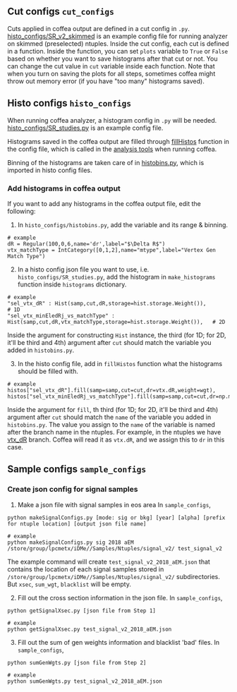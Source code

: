 ## Cut configs `cut_configs`
Cuts applied in coffea output are defined in a cut config in `.py`. [histo_configs/SR_v2_skimmed](https://github.com/kyungminparkdrums/iDMe/blob/main/python_analysis/configs/cut_configs/SR_v2_skimmed.py) is an example config file for running analyzer on skimmed (preselected) ntuples. Inside the cut config, each cut is defined in a function. Inside the function, you can set `plots` variable to `True` or `False` based on whether you want to save histograms after that cut or not. You can change the cut value in `cut` variable inside each function. Note that when you turn on saving the plots for all steps, sometimes coffea might throw out memory error (if you have "too many" histograms saved).

## Histo configs `histo_configs`

When running coffea analyzer, a histogram config in `.py` will be needed. [histo_configs/SR_studies.py](https://github.com/kyungminparkdrums/iDMe/blob/main/python_analysis/configs/histo_configs/SR_studies.py) is an example config file. 

Histograms saved in the coffea output are filled through [fillHistos](https://github.com/kyungminparkdrums/iDMe/blob/main/python_analysis/configs/histo_configs/SR_studies.py#L107) function in the config file, which is called in the [analysis tools](https://github.com/kyungminparkdrums/iDMe/blob/iDMe/python_analysis/analysisTools/analysisTools.py#L133) when running coffea. 

Binning of the histograms are taken care of in [histobins.py](https://github.com/kyungminparkdrums/iDMe/blob/main/python_analysis/configs/histo_configs/histobins.py), which is imported in histo config files.

### Add histograms in coffea output
If you want to add any histograms in the coffea output file, edit the following:

1. In `histo_configs/histobins.py`, add the variable and its range & binning. 
```
# example
dR = Regular(100,0,6,name='dr',label="$\Delta R$")
vtx_matchType = IntCategory([0,1,2],name="mtype",label="Vertex Gen Match Type")
``` 

2. In a histo config json file you want to use, i.e. `histo_configs/SR_studies.py`, add the histogram in `make_histograms` function inside `histograms` dictionary.
```
# example
"sel_vtx_dR" : Hist(samp,cut,dR,storage=hist.storage.Weight()),                                     # 1D
"sel_vtx_minEledRj_vs_matchType" : Hist(samp,cut,dR,vtx_matchType,storage=hist.storage.Weight()),   # 2D
```

Inside the argument for constructing `Hist` instance, the third (for 1D; for 2D, it'll be third and 4th) argument after `cut` should match the variable you added in `histobins.py`. 

3. In the histo config file, add in `fillHistos` function what the histograms should be filled with. 
```
# example
histos["sel_vtx_dR"].fill(samp=samp,cut=cut,dr=vtx.dR,weight=wgt), 
histos["sel_vtx_minEledRj_vs_matchType"].fill(samp=samp,cut=cut,dr=np.minimum(e1.mindRj,e2.mindRj),mtype=vtx.match,weight=wgt),
```

Inside the argument for `fill`, th third (for 1D; for 2D, it'll be third and 4th) argument after `cut` should match the `name` of the variable you added in `histobins.py`. The value you assign to the `name` of the variable is named after the branch name in the ntuples. For example, in the ntuples we have [vtx_dR](https://github.com/kyungminparkdrums/iDMe/blob/iDMe/CustomTools/src/NtupleContainerV2.cc#L207C8-L207C8) branch. Coffea will read it as `vtx.dR`, and we assign this to `dr` in this case.  


## Sample configs `sample_configs`

### Create json config for signal samples

1. Make a json file with signal samples in eos area 
In `sample_configs`, 
```
python makeSignalConfigs.py [mode: sig or bkg] [year] [alpha] [prefix for ntuple location] [output json file name]

# example
python makeSignalConfigs.py sig 2018 aEM /store/group/lpcmetx/iDMe//Samples/Ntuples/signal_v2/ test_signal_v2
```

The example command will create `test_signal_v2_2018_aEM.json` that contains the location of each signal samples stored in `/store/group/lpcmetx/iDMe//Samples/Ntuples/signal_v2/` subdirectories. But `xsec`, `sum_wgt`, `blacklist` will be empty.

2. Fill out the cross section information in the json file.
In `sample_configs`,
```
python getSignalXsec.py [json file from Step 1]

# example
python getSignalXsec.py test_signal_v2_2018_aEM.json
```

3. Fill out the sum of gen weights information and blacklist 'bad' files.
In `sample_configs`,
```
python sumGenWgts.py [json file from Step 2]

# example
python sumGenWgts.py test_signal_v2_2018_aEM.json
```

